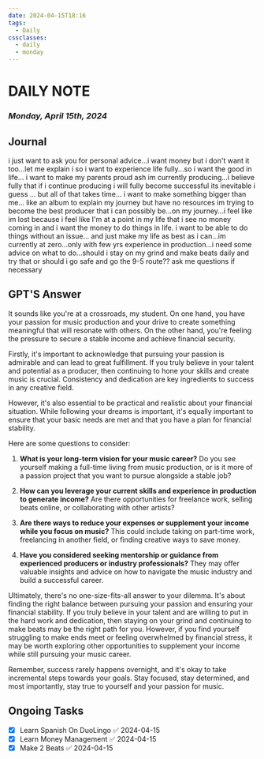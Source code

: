```yaml
---
date: 2024-04-15T18:16
tags:
  - Daily
cssclasses:
  - daily
  - monday
---
```

# DAILY NOTE
### *Monday, April 15th, 2024*

## Journal
i just want to ask you for personal advice...i want money but i don't want it too...let me explain i so i want to experience life fully...so i want the good in life... i want to make my parents proud ash im currently producing...i believe fully that if i continue producing i will fully become successful its inevitable i guess ... but all of that takes time... i want to make something bigger than me... like an album to explain my journey but have no resources im trying to become the best producer that i can possibly be...on my journey...i feel like im lost because i feel like I'm at a point in my life that i see no money coming in and i want the money to do things in life. i want to be able to do things without an issue... and just make my life as best as i can...im currently at zero...only with few yrs experience in production...i need some advice on what to do...should i stay on my grind and make beats daily and try that or should i go safe and go the 9-5 route?? ask me questions if necessary 

## GPT'S Answer

It sounds like you're at a crossroads, my student. On one hand, you have your passion for music production and your drive to create something meaningful that will resonate with others. On the other hand, you're feeling the pressure to secure a stable income and achieve financial security.

Firstly, it's important to acknowledge that pursuing your passion is admirable and can lead to great fulfillment. If you truly believe in your talent and potential as a producer, then continuing to hone your skills and create music is crucial. Consistency and dedication are key ingredients to success in any creative field.

However, it's also essential to be practical and realistic about your financial situation. While following your dreams is important, it's equally important to ensure that your basic needs are met and that you have a plan for financial stability.

Here are some questions to consider:

1. **What is your long-term vision for your music career?** Do you see yourself making a full-time living from music production, or is it more of a passion project that you want to pursue alongside a stable job?

2. **How can you leverage your current skills and experience in production to generate income?** Are there opportunities for freelance work, selling beats online, or collaborating with other artists?

3. **Are there ways to reduce your expenses or supplement your income while you focus on music?** This could include taking on part-time work, freelancing in another field, or finding creative ways to save money.

4. **Have you considered seeking mentorship or guidance from experienced producers or industry professionals?** They may offer valuable insights and advice on how to navigate the music industry and build a successful career.

Ultimately, there's no one-size-fits-all answer to your dilemma. It's about finding the right balance between pursuing your passion and ensuring your financial stability. If you truly believe in your talent and are willing to put in the hard work and dedication, then staying on your grind and continuing to make beats may be the right path for you. However, if you find yourself struggling to make ends meet or feeling overwhelmed by financial stress, it may be worth exploring other opportunities to supplement your income while still pursuing your music career.

Remember, success rarely happens overnight, and it's okay to take incremental steps towards your goals. Stay focused, stay determined, and most importantly, stay true to yourself and your passion for music.

## Ongoing Tasks
- [x] Learn Spanish On DuoLingo ✅ 2024-04-15
- [x] Learn Money Management ✅ 2024-04-15
- [x] Make 2 Beats ✅ 2024-04-15